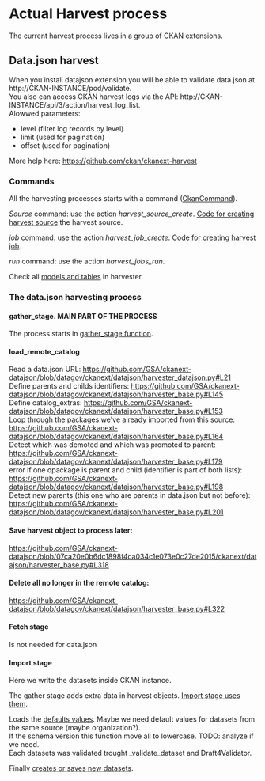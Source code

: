 # Actual Harvest process

The current harvest process lives in a group of CKAN extensions.

## Data.json harvest

When you install datajson extension you will be able to validate data.json at http://CKAN-INSTANCE/pod/validate.  
You also can access CKAN harvest logs via the API: http://CKAN-INSTANCE/api/3/action/harvest_log_list.  
Alowwed parameters:
 - level (filter log records by level)
 - limit (used for pagination)
 - offset (used for pagination)

More help here: https://github.com/ckan/ckanext-harvest  

### Commands
All the harvesting processes starts with a command ([CkanCommand](https://github.com/ckan/ckanext-harvest/blob/master/ckanext/harvest/commands/harvester.py#L13)).  

_Source_ command: use the action _harvest_source_create_. [Code for creating harvest source](https://github.com/ckan/ckanext-harvest/blob/3a72337f1e619bf9ea3221037ca86615ec22ae2f/ckanext/harvest/commands/harvester.py#L281) the harvest source.  

_job_ command: use the action _harvest_job_create_. [Code for creating harvest job](https://github.com/ckan/ckanext-harvest/blob/3a72337f1e619bf9ea3221037ca86615ec22ae2f/ckanext/harvest/commands/harvester.py#L385).  

_run_ command: use the action _harvest_jobs_run_.  

Check all [models and tables](https://github.com/ckan/ckanext-harvest/blob/3a72337f1e619bf9ea3221037ca86615ec22ae2f/ckanext/harvest/model/__init__.py#L250) in harvester.  


### The data.json harvesting process

#### gather_stage. MAIN PART OF THE PROCESS

The process starts in [gather_stage function](https://github.com/GSA/ckanext-datajson/blob/07ca20e0b6dc1898f4ca034c1e073e0c27de2015/ckanext/datajson/harvester_base.py#L112).  

#### load_remote_catalog
Read a data.json URL: https://github.com/GSA/ckanext-datajson/blob/datagov/ckanext/datajson/harvester_datajson.py#L21  
Define parents and childs identifiers: https://github.com/GSA/ckanext-datajson/blob/datagov/ckanext/datajson/harvester_base.py#L145  
Define catalog_extras: https://github.com/GSA/ckanext-datajson/blob/datagov/ckanext/datajson/harvester_base.py#L153  
Loop through the packages we've already imported from this source: https://github.com/GSA/ckanext-datajson/blob/datagov/ckanext/datajson/harvester_base.py#L164  
Detect which was demoted and which was promoted to parent: https://github.com/GSA/ckanext-datajson/blob/datagov/ckanext/datajson/harvester_base.py#L179  
error if one opackage is parent and child (identifier is part of both lists): https://github.com/GSA/ckanext-datajson/blob/datagov/ckanext/datajson/harvester_base.py#L198  
Detect new parents (this one who are parents in data.json but not before): https://github.com/GSA/ckanext-datajson/blob/datagov/ckanext/datajson/harvester_base.py#L201  

#### Save harvest object to process later: 
https://github.com/GSA/ckanext-datajson/blob/07ca20e0b6dc1898f4ca034c1e073e0c27de2015/ckanext/datajson/harvester_base.py#L318  

#### Delete all no longer in the remote catalog: 
https://github.com/GSA/ckanext-datajson/blob/datagov/ckanext/datajson/harvester_base.py#L322  

#### Fetch stage
Is not needed for data.json

#### Import stage
Here we write the datasets inside CKAN instance.  

The gather stage adds extra data in harvest objects. [Import stage uses them](https://github.com/GSA/ckanext-datajson/blob/07ca20e0b6dc1898f4ca034c1e073e0c27de2015/ckanext/datajson/harvester_base.py#L402-L415).  

Loads the [defaults values](https://github.com/GSA/ckanext-datajson/blob/07ca20e0b6dc1898f4ca034c1e073e0c27de2015/ckanext/datajson/harvester_base.py#L435). Maybe we need default values for datasets from the same source (maybe organization?).  
If the schema version this function move all to lowercase. TODO: analyze if we need.  
Each datasets was validated trought _validate_dataset and Draft4Validator.


Finally [creates or saves new datasets](https://github.com/GSA/ckanext-datajson/blob/07ca20e0b6dc1898f4ca034c1e073e0c27de2015/ckanext/datajson/harvester_base.py#L676).
